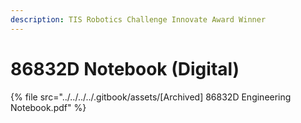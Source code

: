```yaml
---
description: TIS Robotics Challenge Innovate Award Winner
---
```


# 86832D Notebook (Digital)



{% file src="../../../../.gitbook/assets/[Archived] 86832D Engineering Notebook.pdf" %}
